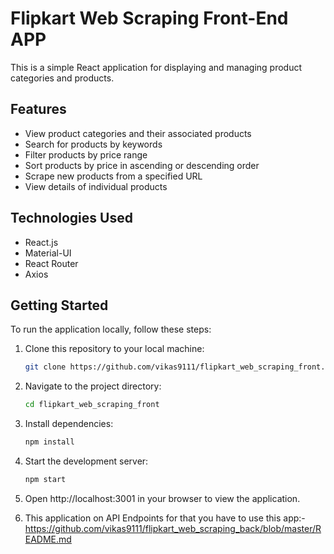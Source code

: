 # Flipkart Web Scraping Front-End APP

This is a simple React application for displaying and managing product categories and products.

## Features

- View product categories and their associated products
- Search for products by keywords
- Filter products by price range
- Sort products by price in ascending or descending order
- Scrape new products from a specified URL
- View details of individual products

## Technologies Used

- React.js
- Material-UI
- React Router
- Axios

## Getting Started

To run the application locally, follow these steps:

1. Clone this repository to your local machine:

   ```bash
   git clone https://github.com/vikas9111/flipkart_web_scraping_front.git
2. Navigate to the project directory:
   ```bash
   cd flipkart_web_scraping_front
3. Install dependencies:
   ``` bash
   npm install
4. Start the development server:
   ```bash
   npm start
5. Open http://localhost:3001 in your browser to view the application.
6. This application on API Endpoints for that you have to use this app:- https://github.com/vikas9111/flipkart_web_scraping_back/blob/master/README.md 
